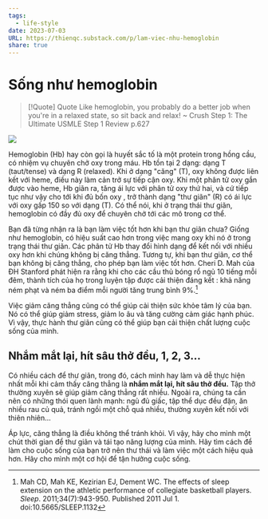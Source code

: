 ```yaml
---
tags:
  - life-style
date: 2023-07-03
URL: https://thienqc.substack.com/p/lam-viec-nhu-hemoglobin
share: true
---
```


# Sống như hemoglobin

> [!Quote] Quote
> Like hemoglobin, you probably do a better job when you're in a relaxed state, so sit back and relax!
> ~ Crush Step 1: The Ultimate USMLE Step 1 Review p.627

![](https://d1j63owfs0b5j3.cloudfront.net/term/images/690-1528727027183.png)

Hemoglobin (Hb) hay còn gọi là huyết sắc tố là một protein trong hồng cầu, có nhiệm vụ chuyên chở oxy trong máu. Hb tồn tại 2 dạng: dạng T (taut/tense) và dạng R (relaxed). Khi ở dạng "căng" (T), oxy không được liên kết với heme, điều này làm cản trở sự tiếp cận oxy. Khi một phân tử oxy gắn được vào heme, Hb giãn ra, tăng ái lực với phân tử oxy thứ hai, và cứ tiếp tục như vậy cho tới khi đủ bốn oxy , trở thành dạng "thư giãn" (R) có ái lực với oxy gấp 150 so với dạng (T). Có thể nói, khi ở trạng thái thư giãn, hemoglobin có đầy đủ oxy để chuyên chở tới các mô trong cơ thể.

Bạn đã từng nhận ra là bạn làm việc tốt hơn khi bạn thư giãn chưa? Giống như hemoglobin, có hiệu suất cao hơn trong việc mang oxy khi nó ở trong trạng thái thư giãn. Các phân tử Hb thay đổi hình dạng để kết nối với nhiều oxy hơn khi chúng không bị căng thẳng. Tương tự, khi bạn thư giãn, cơ thể bạn không bị căng thẳng, cho phép bạn làm việc tốt hơn. Cheri D. Mah của ĐH Stanford phát hiện ra rằng khi cho các cầu thủ bóng rổ ngủ 10 tiếng mỗi đêm, thành tích của họ trong luyện tập được cải thiện đáng kết : khả năng ném phạt và ném ba điểm mỗi người tăng trung bình 9%.[^1]

Việc giảm căng thẳng cũng có thể giúp cải thiện sức khỏe tâm lý của bạn. Nó có thể giúp giảm stress, giảm lo âu và tăng cường cảm giác hạnh phúc. Vì vậy, thực hành thư giãn cũng có thể giúp bạn cải thiện chất lượng cuộc sống của mình.

## Nhắm mắt lại, hít sâu thở đều, 1, 2, 3...

Có nhiều cách để thư giãn, trong đó, cách mình hay làm và dễ thực hiện nhất mỗi khi cảm thấy căng thẳng là **nhắm mắt lại, hít sâu thở đều.** Tập thở thường xuyên sẽ giúp giảm căng thẳng rất nhiều. Ngoài ra, chúng ta cần nên có những thói quen lành mạnh: ngủ đủ giấc, tập thể dục đều đặn, ăn nhiều rau củ quả, tránh ngồi một chỗ quá nhiều, thường xuyên kết nối với thiên nhiên…

Áp lực, căng thẳng là điều không thể tránh khỏi. Vì vậy, hãy cho mình một chút thời gian để thư giãn và tái tạo năng lượng của mình. Hãy tìm cách để làm cho cuộc sống của bạn trở nên thư thái và làm việc một cách hiệu quả hơn. Hãy cho mình một cơ hội để tận hưởng cuộc sống.

[^1]: Mah CD, Mah KE, Kezirian EJ, Dement WC. The effects of sleep extension on the athletic performance of collegiate basketball players. _Sleep_. 2011;34(7):943-950. Published 2011 Jul 1. doi:10.5665/SLEEP.1132